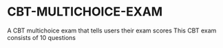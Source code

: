 # CBT-MULTICHOICE-EXAM
A CBT multichoice exam that tells users their exam scores
This CBT exam consists of 10 questions
